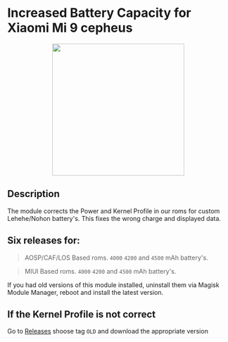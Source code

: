 # Increased Battery Capacity for Xiaomi Mi 9 cepheus  
<p align="center">
<img width="300" height="300" src="https://github.com/PycmShoma/IncreasedBatteryCapacity/blob/main/assets/DeviceInfo.png">
</p>

## Description
The module corrects the Power and Kernel Profile in our roms for custom Lehehe/Nohon battery's.
This fixes the wrong charge and displayed data.

## Six releases for:
> AOSP/CAF/LOS Based roms. `4000` `4200` and `4500` mAh battery's.

> MIUI Based roms. `4000` `4200` and `4500` mAh battery's.

If you had old versions of this module installed, uninstall them via Magisk Module Manager, reboot and install the latest version.

## If the Kernel Profile is not correct
Go to [Releases](https://github.com/PycmShoma/IncreasedBatteryCapacity/releases) shoose tag `OLD` and 
download the appropriate version
